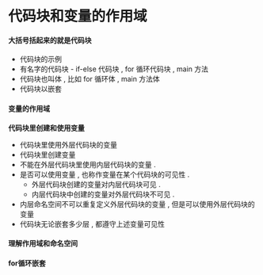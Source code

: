 # 代码块和变量的作用域

#### 大括号括起来的就是代码块

* 代码块的示例
* 有名字的代码块 - if-else 代码块 , for 循环代码块 , main 方法
* 代码块也叫体 , 比如 for 循环体 , main 方法体
* 代码块以嵌套

#### 变量的作用域

**代码块里创建和使用变量**

* 代码块里使用外层代码块的变量
* 代码块里创建变量
* 不能在外层代码块里使用内层代码块的变量 . 
* 是否可以使用变量 , 也称作变量在某个代码块的可见性 .
  * 外层代码块创建的变量对内层代码块可见 . 
  * 内层代码块中创建的变量对外层代码块不可见 . 
* 内层命名空间不可以重复定义外层代码块的变量 , 但是可以使用外层代码块的变量
* 代码块无论嵌套多少层 , 都遵守上述变量可见性

#### 理解作用域和命名空间

#### for循环嵌套



